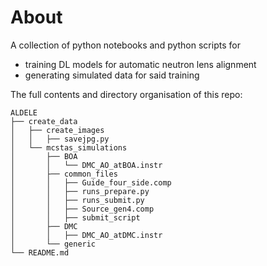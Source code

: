 # About
A collection of python notebooks and python scripts for
  + training DL models for automatic neutron lens alignment
  + generating simulated data for said training
  
The full contents and directory organisation of this repo:

```
ALDELE
├── create_data
│   ├── create_images
│   │   ├── savejpg.py
│   └── mcstas_simulations
│       ├── BOA
│       │   └── DMC_AO_atBOA.instr
│       ├── common_files
│       │   ├── Guide_four_side.comp
│       │   ├── runs_prepare.py
│       │   ├── runs_submit.py
│       │   ├── Source_gen4.comp
│       │   ├── submit_script
│       ├── DMC
│       │   ├── DMC_AO_atDMC.instr
│       └── generic
└── README.md

```
